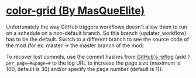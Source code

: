 # [color-grid (By MasQueElite)](https://github.com/MasQueElite/color-grid)

Unfortunately the way GitHub triggers workflows doesn't allow them to run on a schedule on a non-default branch. So this branch (updater_workflow) has to be the default. Switch to a different branch to see the source code of the mod (for ex. master -> the master branch of the mod)

To recover lost commits, use the commit hashes from [GitHub's reflog](https://api.github.com/repos/KtaneModules/color-grid-MasQueElite/events) (add `?per_page=#&page=#` to the log URL to increase the page size (maximum is 100, default is 30) and/or specify the page number (default is 1)).
